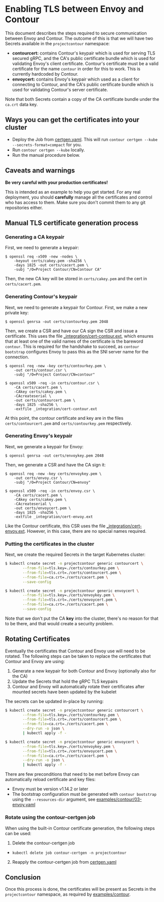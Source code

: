 # Enabling TLS between Envoy and Contour

This document describes the steps required to secure communication between Envoy and Contour.
The outcome of this is that we will have two Secrets available in the `projectcontour` namespace:

- **contourcert:** contains Contour's keypair which is used for serving TLS secured gRPC, and the CA's public certificate bundle which is used for validating Envoy's client certificate.
Contour's certificate must be a valid certificate for the name `contour` in order for this to work.
This is currently hardcoded by Contour.
- **envoycert:** contains Envoy's keypair which used as a client for connecting to Contour, and the CA's public certificate bundle which is used for validating Contour's server certificate.

Note that both Secrets contain a copy of the CA certificate bundle under the `ca.crt` data key.

## Ways you can get the certificates into your cluster

- Deploy the Job from [certgen.yaml][1].
This will run `contour certgen --kube --secrets-format=compact` for you.
- Run `contour certgen --kube` locally.
- Run the manual procedure below.

## Caveats and warnings

**Be very careful with your production certificates!**

This is intended as an example to help you get started.
For any real deployment, you should **carefully** manage all the certificates and control who has access to them.
Make sure you don't commit them to any git repositories either.

## Manual TLS certificate generation process

### Generating a CA keypair

First, we need to generate a keypair:

```
$ openssl req -x509 -new -nodes \
    -keyout certs/cakey.pem -sha256 \
    -days 1825 -out certs/cacert.pem \
    -subj "/O=Project Contour/CN=Contour CA"
```

Then, the new CA key will be stored in `certs/cakey.pem` and the cert in `certs/cacert.pem`.

### Generating Contour's keypair

Next, we need to generate a keypair for Contour.
First, we make a new private key:

```
$ openssl genrsa -out certs/contourkey.pem 2048
```

Then, we create a CSR and have our CA sign the CSR and issue a certificate.
This uses the file [_integration/cert-contour.ext][2], which ensures that at least one of the valid names of the certificate is the bareword `contour`.
This is required for the handshake to succeed, as `contour bootstrap` configures Envoy to pass this as the SNI server name for the connection.

```
$ openssl req -new -key certs/contourkey.pem \
	-out certs/contour.csr \
	-subj "/O=Project Contour/CN=contour"

$ openssl x509 -req -in certs/contour.csr \
    -CA certs/cacert.pem \
    -CAkey certs/cakey.pem \
    -CAcreateserial \
    -out certs/contourcert.pem \
    -days 1825 -sha256 \
    -extfile _integration/cert-contour.ext
```

At this point, the contour certificate and key are in the files `certs/contourcert.pem` and `certs/contourkey.pem` respectively.

### Generating Envoy's keypair

Next, we generate a keypair for Envoy:

```
$ openssl genrsa -out certs/envoykey.pem 2048
```

Then, we generate a CSR and have the CA sign it:

```
$ openssl req -new -key certs/envoykey.pem \
	-out certs/envoy.csr \
	-subj "/O=Project Contour/CN=envoy"

$ openssl x509 -req -in certs/envoy.csr \
    -CA certs/cacert.pem \
    -CAkey certs/cakey.pem \
    -CAcreateserial \
    -out certs/envoycert.pem \
    -days 1825 -sha256 \
    -extfile _integration/cert-envoy.ext
```

Like the Contour certificate, this CSR uses the file [_integration/cert-envoy.ext][3].
However, in this case, there are no special names required.

### Putting the certificates in the cluster

Next, we create the required Secrets in the target Kubernetes cluster:

```bash
$ kubectl create secret -n projectcontour generic contourcert \
        --from-file=tls.key=./certs/contourkey.pem \
        --from-file=tls.crt=./certs/contourcert.pem \
        --from-file=ca.crt=./certs/cacert.pem \
        --save-config

$ kubectl create secret -n projectcontour generic envoycert \
        --from-file=tls.key=./certs/envoykey.pem \
        --from-file=tls.crt=./certs/envoycert.pem \
        --from-file=ca.crt=./certs/cacert.pem \
        --save-config
```

Note that we don't put the CA **key** into the cluster, there's no reason for that to be there, and that would create a security problem.

## Rotating Certificates

Eventually the certificates that Contour and Envoy use will need to be rotated.
The following steps can be taken to replace the certificates that Contour and Envoy are using:

1. Generate a new keypair for both Contour and Envoy (optionally also for the CA)
2. Update the Secrets that hold the gRPC TLS keypairs
3. Contour and Envoy will automatically rotate their certificates after mounted secrets have been updated by the kubelet

The secrets can be updated in-place by running:

```bash
$ kubectl create secret -n projectcontour generic contourcert \
        --from-file=tls.key=./certs/contourkey.pem \
        --from-file=tls.crt=./certs/contourcert.pem \
        --from-file=ca.crt=./certs/cacert.pem \
        --dry-run -o json \
        | kubectl apply -f -

$ kubectl create secret -n projectcontour generic envoycert \
        --from-file=tls.key=./certs/envoykey.pem \
        --from-file=tls.crt=./certs/envoycert.pem \
        --from-file=ca.crt=./certs/cacert.pem \
        --dry-run -o json \
        | kubectl apply -f -
```

There are few preconditions that need to be met before Envoy can automatically reload certificate and key files:

- Envoy must be version v1.14.2 or later
- The bootstrap configuration must be generated with `contour bootstrap` using the `--resources-dir` argument, see [examples/contour/03-envoy.yaml][4]

### Rotate using the contour-certgen job

When using the built-in Contour certificate generation, the following steps can be used:

1. Delete the contour-certgen job
 - `kubectl delete job contour-certgen -n projectcontour`
2. Reapply the contour-certgen job from [certgen.yaml][1]

## Conclusion

Once this process is done, the certificates will be present as Secrets in the `projectcontour` namespace, as required by
[examples/contour][5].

[1]: {{site.github.repository_url}}/tree/{{page.version}}/examples/contour/02-job-certgen.yaml
[2]: {{site.github.repository_url}}/tree/{{page.version}}/_integration/cert-contour.ext
[3]: {{site.github.repository_url}}/tree/{{page.version}}/_integration/cert-envoy.ext
[4]: {{site.github.repository_url}}/tree/{{page.version}}/examples/contour/03-envoy.yaml
[5]: {{site.github.repository_url}}/tree/{{page.version}}/examples/contour
